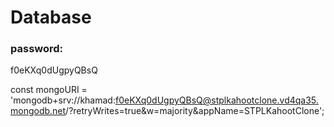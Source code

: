 # Database 
### password:
f0eKXq0dUgpyQBsQ 

const mongoURI = 'mongodb+srv://khamad:f0eKXq0dUgpyQBsQ@stplkahootclone.vd4qa35.mongodb.net/?retryWrites=true&w=majority&appName=STPLKahootClone';
